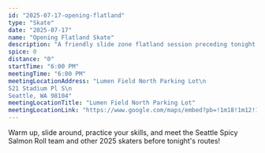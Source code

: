 ```yaml
---
id: "2025-07-17-opening-flatland"
type: "Skate"
date: "2025-07-17"
name: "Opening Flatland Skate"
description: "A friendly slide zone flatland session preceding tonight's routes"
spice: 0
distance: "0"
startTime: "6:00 PM"
meetingTime: "6:00 PM"
meetingLocationAddress: "Lumen Field North Parking Lot\n
521 Stadium Pl S\n
Seattle, WA 98104"
meetingLocationTitle: "Lumen Field North Parking Lot"
meetingLocationLink: "https://www.google.com/maps/embed?pb=!1m18!1m12!1m3!1d2690.46470621002!2d-122.33197679999998!3d47.597653!2m3!1f0!2f0!3f0!3m2!1i1024!2i768!4f13.1!3m3!1m2!1s0x54906aa4a0304905%3A0xaa327a889254ebd1!2s521%20Stadium%20Pl%20S%2C%20Seattle%2C%20WA%2098104!5e0!3m2!1sen!2sus!4v1752209597195!5m2!1sen!2sus"
---
```


Warm up, slide around, practice your skills, and meet the Seattle Spicy Salmon Roll team and other 2025 skaters before tonight's routes!
